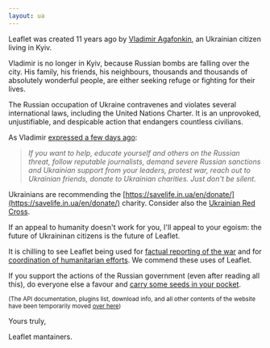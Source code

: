 ```yaml
---
layout: ua
---
```


<style>
	blockquote {
		font-style: italic;
	}
</style>

Leaflet was created 11 years ago by [Vladimir Agafonkin](https://agafonkin.com/), an Ukrainian citizen living in Kyiv.

Vladimir is no longer in Kyiv, because Russian bombs are falling over the city. His family, his friends, his neighbours, thousands and thousands of absolutely wonderful people, are either seeking refuge or fighting for their lives.

The Russian occupation of Ukraine contravenes and violates several international laws, including the United Nations Charter. It is an unprovoked, unjustifiable, and despicable action that endangers countless civilians.

As Vladimir [expressed a few days ago](https://twitter.com/LeafletJS/status/1496051256409919489):

> If you want to help, educate yourself and others on the Russian threat, follow reputable journalists, demand severe Russian sanctions and Ukrainian support from your leaders, protest war, reach out to Ukrainian friends, donate to Ukrainian charities. Just don't be silent.

Ukrainians are recommending the [https://savelife.in.ua/en/donate/](https://savelife.in.ua/en/donate/) charity. Consider also the [Ukrainian Red Cross](https://redcross.org.ua/en/).

If an appeal to humanity doesn't work for you, I'll appeal to your egoism: the future of Ukraininan citizens is the future of Leaflet.

It is chilling to see Leaflet being used for [factual reporting of the war](https://liveuamap.com/) and for [coordination of humanitarian efforts](https://refugees.ro/). We commend these uses of Leaflet.

If you support the actions of the Russian government (even after reading all this), do everyone else a favour and [carry some seeds in your pocket](https://www.theguardian.com/world/video/2022/feb/25/ukrainian-woman-sunflower-seeds-russian-soldiers-video).


<small>(The API documentation, plugins list, download info, and all other contents of the website have been temporarily moved [over here](SlavaUkraini/))</small>

Yours truly,

Leaflet mantainers.
